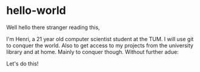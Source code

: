 # hello-world

Well hello there stranger reading this,

I'm Henri, a 21 year old computer scientist student at the TUM. I will use git to conquer the world.
Also to get access to my projects from the university library and at home. Mainly to conquer though.
Without further adue:

Let's do this!
